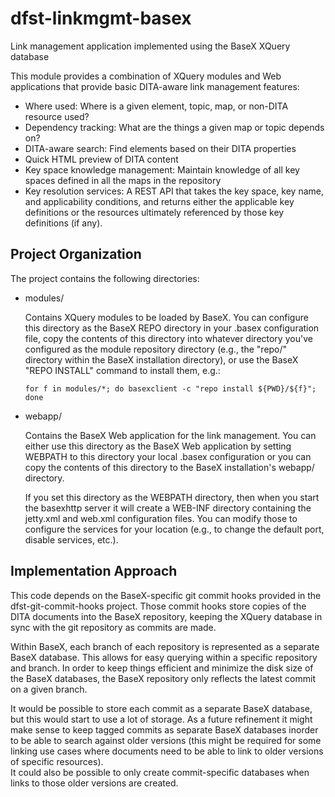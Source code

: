 # dfst-linkmgmt-basex
Link management application implemented using the BaseX XQuery database

This module provides a combination of XQuery modules and Web applications
that provide basic DITA-aware link management features:

* Where used: Where is a given element, topic, map, or non-DITA resource used?
* Dependency tracking: What are the things a given map or topic depends on?
* DITA-aware search: Find elements based on their DITA properties
* Quick HTML preview of DITA content
* Key space knowledge management: Maintain knowledge of all key spaces defined in all the maps in the repository
* Key resolution services: A REST API that takes the key space, key name, and applicability conditions, and returns either the applicable key definitions or the resources ultimately referenced by those key definitions (if any).

## Project Organization

The project contains the following directories:

* modules/

  Contains XQuery modules to be loaded by BaseX. You can configure this directory as the BaseX REPO directory in
  your .basex configuration file, copy the contents of this directory into whatever directory you've configured
  as the module repository directory (e.g., the "repo/" directory within the BaseX installation directory), or
  use the BaseX "REPO INSTALL" command to install them, e.g.:
  
  ````
  for f in modules/*; do basexclient -c "repo install ${PWD}/${f}"; done
  ```` 
  
* webapp/

  Contains the BaseX Web application for the link management. You can either use this directory as the BaseX 
  Web application by setting WEBPATH to this directory your local .basex configuration or you can copy the 
  contents of this directory to the BaseX installation's webapp/ directory.  
  
  If you set this directory as the WEBPATH directory, then when you start the basexhttp server it will create
  a WEB-INF directory containing the jetty.xml and web.xml configuration files. You can modify those to
  configure the services for your location (e.g., to change the default port, disable services, etc.).

## Implementation Approach

This code depends on the BaseX-specific git commit hooks provided in the dfst-git-commit-hooks project. Those 
commit hooks store copies of the DITA documents into the BaseX repository, keeping the XQuery database in sync with 
the git repository as commits are made.

Within BaseX, each branch of each repository is represented as a separate BaseX database. This allows for
easy querying within a specific repository and branch. In order to keep things efficient and
minimize the disk size of the BaseX databases, the BaseX repository only 
reflects the latest commit on a given branch. 

It would be possible to store each commit as a separate BaseX database,
but this would start to use a lot of storage. As a future refinement it might make sense to keep tagged
commits as separate BaseX databases inorder to be able to search against older versions (this might be required
for some linking use cases where documents need to be able to link to older versions of specific resources).   
It could also be possible to only create commit-specific databases when links to those older versions are
created.


